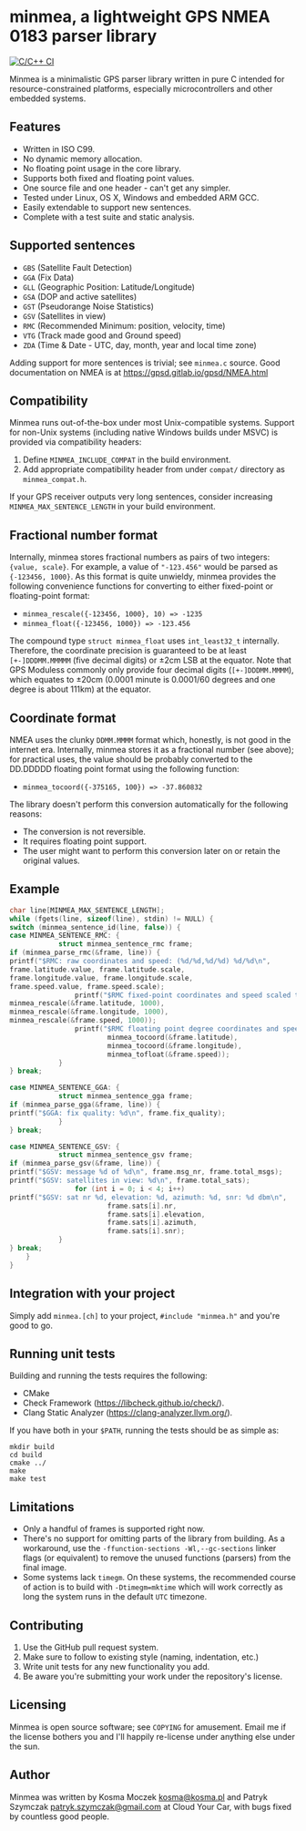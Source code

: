 # minmea, a lightweight GPS NMEA 0183 parser library

[![C/C++ 
CI](https://github.com/kosma/minmea/actions/workflows/c-cpp.yml/badge.svg)](https://github.com/kosma/minmea/actions/workflows/c-cpp.yml)

Minmea is a minimalistic GPS parser library written in pure C intended for
resource-constrained platforms, especially microcontrollers and other embedded
systems.

## Features

* Written in ISO C99.
* No dynamic memory allocation.
* No floating point usage in the core library.
* Supports both fixed and floating point values.
* One source file and one header - can't get any simpler.
* Tested under Linux, OS X, Windows and embedded ARM GCC.
* Easily extendable to support new sentences.
* Complete with a test suite and static analysis.

## Supported sentences

* ``GBS`` (Satellite Fault Detection)
* ``GGA`` (Fix Data)
* ``GLL`` (Geographic Position: Latitude/Longitude)
* ``GSA`` (DOP and active satellites)
* ``GST`` (Pseudorange Noise Statistics)
* ``GSV`` (Satellites in view)
* ``RMC`` (Recommended Minimum: position, velocity, time)
* ``VTG`` (Track made good and Ground speed)
* ``ZDA`` (Time & Date - UTC, day, month, year and local time zone)

Adding support for more sentences is trivial; see ``minmea.c`` source. Good documentation
on NMEA is at https://gpsd.gitlab.io/gpsd/NMEA.html

## Compatibility

Minmea runs out-of-the-box under most Unix-compatible systems. Support for non-Unix systems
(including native Windows builds under MSVC) is provided via compatibility headers:

1. Define `MINMEA_INCLUDE_COMPAT` in the build environment.
2. Add appropriate compatibility header from under `compat/` directory as `minmea_compat.h`.

If your GPS receiver outputs very long sentences, consider increasing `MINMEA_MAX_SENTENCE_LENGTH`
in your build environment.

## Fractional number format

Internally, minmea stores fractional numbers as pairs of two integers: ``{value, scale}``.
For example, a value of ``"-123.456"`` would be parsed as ``{-123456, 1000}``. As this
format is quite unwieldy, minmea provides the following convenience functions for converting
to either fixed-point or floating-point format:

* ``minmea_rescale({-123456, 1000}, 10) => -1235``
* ``minmea_float({-123456, 1000}) => -123.456``

The compound type ``struct minmea_float`` uses ``int_least32_t`` internally. Therefore,
the coordinate precision is guaranteed to be at least ``[+-]DDDMM.MMMMM`` (five decimal digits)
or ±2cm LSB at the equator. Note that GPS Moduless commonly only provide four decimal digits
(``[+-]DDDMM.MMMM``), which equates to ±20cm (0.0001 minute is 0.0001/60 degrees and one degree
is about 111km) at the equator.

## Coordinate format

NMEA uses the clunky ``DDMM.MMMM`` format which, honestly, is not good in the internet era.
Internally, minmea stores it as a fractional number (see above); for practical uses,
the value should be probably converted to the DD.DDDDD floating point format using the
following function:

* ``minmea_tocoord({-375165, 100}) => -37.860832``

The library doesn't perform this conversion automatically for the following reasons:

* The conversion is not reversible.
* It requires floating point support.
* The user might want to perform this conversion later on or retain the original values.

## Example

```c
char line[MINMEA_MAX_SENTENCE_LENGTH];
while (fgets(line, sizeof(line), stdin) != NULL) {
switch (minmea_sentence_id(line, false)) {
case MINMEA_SENTENCE_RMC: {
            struct minmea_sentence_rmc frame;
if (minmea_parse_rmc(&frame, line)) {
printf("$RMC: raw coordinates and speed: (%d/%d,%d/%d) %d/%d\n",
frame.latitude.value, frame.latitude.scale,
frame.longitude.value, frame.longitude.scale,
frame.speed.value, frame.speed.scale);
                printf("$RMC fixed-point coordinates and speed scaled to three decimal places: (%d,%d) %d\n",
minmea_rescale(&frame.latitude, 1000),
minmea_rescale(&frame.longitude, 1000),
minmea_rescale(&frame.speed, 1000));
                printf("$RMC floating point degree coordinates and speed: (%f,%f) %f\n",
                        minmea_tocoord(&frame.latitude),
                        minmea_tocoord(&frame.longitude),
                        minmea_tofloat(&frame.speed));
            }
} break;

case MINMEA_SENTENCE_GGA: {
            struct minmea_sentence_gga frame;
if (minmea_parse_gga(&frame, line)) {
printf("$GGA: fix quality: %d\n", frame.fix_quality);
            }
} break;

case MINMEA_SENTENCE_GSV: {
            struct minmea_sentence_gsv frame;
if (minmea_parse_gsv(&frame, line)) {
printf("$GSV: message %d of %d\n", frame.msg_nr, frame.total_msgs);
printf("$GSV: satellites in view: %d\n", frame.total_sats);
                for (int i = 0; i < 4; i++)
printf("$GSV: sat nr %d, elevation: %d, azimuth: %d, snr: %d dbm\n",
                        frame.sats[i].nr,
                        frame.sats[i].elevation,
                        frame.sats[i].azimuth,
                        frame.sats[i].snr);
            }
} break;
    }
}
```

## Integration with your project

Simply add ``minmea.[ch]`` to your project, ``#include "minmea.h"`` and you're
good to go.

## Running unit tests

Building and running the tests requires the following:

* CMake
* Check Framework (https://libcheck.github.io/check/).
* Clang Static Analyzer (https://clang-analyzer.llvm.org/).

If you have both in your ``$PATH``, running the tests should be as simple as:

```
mkdir build
cd build
cmake ../
make
make test
```

## Limitations

* Only a handful of frames is supported right now.
* There's no support for omitting parts of the library from building. As
a workaround, use the ``-ffunction-sections -Wl,--gc-sections`` linker flags
(or equivalent) to remove the unused functions (parsers) from the final image.
* Some systems lack ``timegm``. On these systems, the recommended course of
action is to build with ``-Dtimegm=mktime`` which will work correctly as long
the system runs in the default ``UTC`` timezone.

## Contributing

1. Use the GitHub pull request system.
2. Make sure to follow to existing style (naming, indentation, etc.)
3. Write unit tests for any new functionality you add.
4. Be aware you're submitting your work under the repository's license.

## Licensing

Minmea is open source software; see ``COPYING`` for amusement. Email me if the
license bothers you and I'll happily re-license under anything else under the sun.

## Author

Minmea was written by Kosma Moczek <kosma@kosma.pl> and Patryk Szymczak
<patryk.szymczak@gmail.com> at Cloud Your Car, with bugs fixed by countless
good people.
